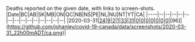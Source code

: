 Deaths reported on the given date, with links to screen-shots.
|Date|BC|AB|SK|MB|ON|QC|NB|NS|PE|NL|NU|NT|YT|CA|
|----|--|--|--|--|--|--|--|--|--|--|--|--|--|--|
|2020-03-31|[24](https://github.com/johanley/covid-19-canada/data/screenshots/2020-03-31_22h00mADT/bc.png)|[9](https://github.com/johanley/covid-19-canada/data/screenshots/2020-03-31_22h00mADT/ab.png)|[2](https://github.com/johanley/covid-19-canada/data/screenshots/2020-03-31_22h00mADT/sk.png)|[1]((https://github.com/johanley/covid-19-canada/data/screenshots/2020-03-31_22h00mADT/mb.png))|[33](https://github.com/johanley/covid-19-canada/data/screenshots/2020-03-31_22h00mADT/on.png)|[31](https://github.com/johanley/covid-19-canada/data/screenshots/2020-03-31_22h00mADT/qc.png)|[0](https://github.com/johanley/covid-19-canada/data/screenshots/2020-03-31_22h00mADT/nb.png)|[0](https://github.com/johanley/covid-19-canada/data/screenshots/2020-03-31_22h00mADT/ns.png)|[0](https://github.com/johanley/covid-19-canada/data/screenshots/2020-03-31_22h00mADT/pe.png)|[0](https://github.com/johanley/covid-19-canada/data/screenshots/2020-03-31_22h00mADT/nl.png)|[0](https://github.com/johanley/covid-19-canada/data/screenshots/2020-03-31_22h00mADT/nu.png)|[0](https://github.com/johanley/covid-19-canada/data/screenshots/2020-03-31_22h00mADT/nt.png)|[0](https://github.com/johanley/covid-19-canada/data/screenshots/2020-03-31_22h00mADT/yt.png)|[96]|(https://github.com/johanley/covid-19-canada/data/screenshots/2020-03-31_22h00mADT/ca.png)|
